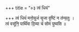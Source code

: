 +++
title = "०३ त्वं धियं"

+++
त्वं धियं॑ मनो॒युजं॑ सृ॒जा वृ॒ष्टिं न त॑न्य॒तुः ।  
त्वं वसू॑नि॒ पार्थि॑वा दि॒व्या च॑ सोम पुष्यसि ॥